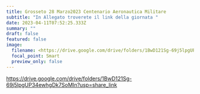 ```yaml
---
title: Grosseto 28 Marzo2023 Centenario Aeronautica Militare
subtitle: "I﻿n Allegato troverete il link della giornata "
date: 2023-04-11T07:52:25.333Z
summary: ""
draft: false
featured: false
image:
  filename: <https://drive.google.com/drive/folders/1BwD121Sg-69j5lpgUP34ewhgDk7SoMIn?usp=share_link>
  focal_point: Smart
  preview_only: false
---
```

<https://drive.google.com/drive/folders/1BwD121Sg-69j5lpgUP34ewhgDk7SoMIn?usp=share_link>